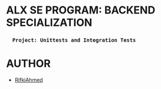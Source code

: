 # ALX SE PROGRAM: BACKEND SPECIALIZATION
### `   Project: Unittests and Integration Tests   `
# AUTHOR
- [RifkiAhmed](https://github.com/RifkiAhmed)